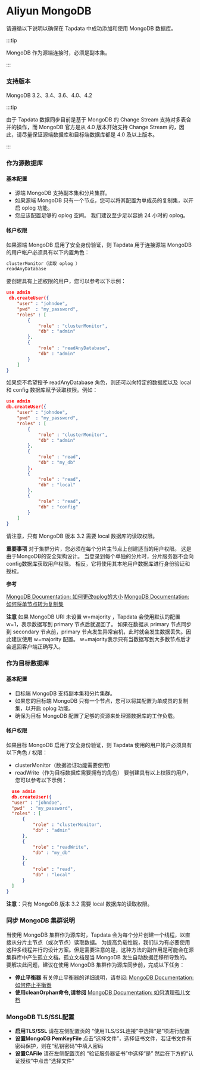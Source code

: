 # Aliyun MongoDB


请遵循以下说明以确保在 Tapdata 中成功添加和使用 MongoDB 数据库。

:::tip

MongoDB 作为源端连接时，必须是副本集。

:::

### 支持版本

MongoDB 3.2、3.4、3.6、4.0、4.2

:::tip

由于 Tapdata 数据同步目前是基于 MongoDB 的 Change Stream 支持对多表合并的操作，而 MongoDB 官方是从 4.0 版本开始支持 Change Stream 的，因此，请尽量保证源端数据库和目标端数据库都是 4.0 及以上版本。

:::

### 作为源数据库

#### 基本配置

- 源端 MongoDB 支持副本集和分片集群。
- 如果源端 MongoDB 只有一个节点，您可以将其配置为单成员的复制集，以开启 oplog 功能。
- 您应该配置足够的 oplog 空间。 我们建议至少足以容纳 24 小时的 oplog。

#### 帐户权限

如果源端 MongoDB 启用了安全身份验证，则 Tapdata 用于连接源端 MongoDB 的用户帐户必须具有以下内置角色：

```sql
clusterMonitor（读取 oplog ） 
readAnyDatabase
```



要创建具有上述权限的用户，您可以参考以下示例：

```json
use admin
 db.createUser({
    "user" : "johndoe",
    "pwd"  : "my_password",
    "roles" : [
        {
            "role" : "clusterMonitor",
            "db" : "admin"
        },
        {
            "role" : "readAnyDatabase",
            "db" : "admin"
        }
    ]
}
```



如果您不希望授予 readAnyDatabase 角色，则还可以向特定的数据库以及 local 和 config 数据库赋予读取权限。例如：

```json
use admin
db.createUser({
    "user" : "johndoe",
    "pwd"  : "my_password",
    "roles" : [
        {
            "role" : "clusterMonitor",
            "db" : "admin"
        },
        {
            "role" : "read",
            "db" : "my_db"
        }，
        {
            "role" : "read",
            "db" : "local"
        },
        {
            "role" : "read",
            "db" : "config"
        }
    ]
}
```

请注意，只有 MongoDB 版本 3.2 需要 local 数据库的读取权限。

**重要事项**
对于集群分片，您必须在每个分片主节点上创建适当的用户权限。 这是由于MongoDB的安全架构设计。 当登录到每个单独的分片时，分片服务器不会向config数据库获取用户权限。 相反，它将使用其本地用户数据库进行身份验证和授权。

**参考**

[MongoDB Documentation: 如何更改oplog的大小](https://docs.mongodb.com/manual/tutorial/change-oplog-size/)
[MongoDB Documentation: 如何将单节点转为复制集](https://docs.mongodb.com/manual/tutorial/convert-standalone-to-replica-set/)

**注意**
如果 MongoDB URI 未设置 w=majority ，Tapdata 会使用默认的配置w=1，表示数据写到 primary 节点后就返回了。 如果在数据从 primary 节点同步到 secondary 节点前，primary 节点发生异常宕机，此时就会发生数据丢失。因此建议使用 w=majority 配置。 w=majority表示只有当数据写到大多数节点后才会返回客户端正确写入。

### 作为目标数据库

#### 基本配置

- 目标端 MongoDB 支持副本集和分片集群。
- 如果您的目标端 MongoDB 只有一个节点，您可以将其配置为单成员的复制集，以开启 oplog 功能。
- 确保为目标 MongoDB 配置了足够的资源来处理源数据库的工作负载。

#### 帐户权限

如果目标 MongoDB 启用了安全身份验证，则 Tapdata 使用的用户帐户必须具有以下角色 / 权限：

- clusterMonitor（数据验证功能需要使用）
- readWrite（作为目标数据库需要拥有的角色） 要创建具有以上权限的用户，您可以参考以下示例：

```json
  use admin
  db.createUser({
  "user" : "johndoe",
  "pwd"  : "my_password",
  "roles" : [
      {
          "role" : "clusterMonitor",
          "db" : "admin"
      },
      {
          "role" : "readWrite",
          "db" : "my_db"
      },
      {
          "role" : "read",
          "db" : "local"
      }
  ]
}
```

**注意**：只有 MongoDB 版本 3.2 需要 local 数据库的读取权限。

### 同步 MongoDB 集群说明

当使用 MongoDB 集群作为源库时，Tapdata 会为每个分片创建一个线程，以直接从分片主节点（或次节点）读取数据。
为提高负载性能，我们认为有必要使用这种多线程并行的设计方案。但是需要注意的是，这种方法的副作用是可能会在源集群库中产生孤立文档。孤立文档是当 MongoDB 发生自动数据迁移所导致的。
要解决此问题，建议在使用 MongoDB 集群作为源库同步前，完成以下任务：

- **停止平衡器**
  有关停止平衡器的详细说明，请参阅:
  [MongoDB Documentation: 如何停止平衡器](https://docs.mongodb.com/manual/reference/method/sh.stopBalancer/)
- **使用cleanOrphan命令,请参阅**
  [MongoDB Documentation: 如何清理孤儿文档](https://docs.mongodb.com/manual/reference/command/cleanupOrphaned/)

### MongoDB TLS/SSL配置

- **启用TLS/SSL**
  请在左侧配置页的 “使用TLS/SSL连接”中选择“是”项进行配置
- **设置MongoDB PemKeyFile**
  点击“选择文件”，选择证书文件，若证书文件有密码保护，则在“私钥密码”中填入密码
- **设置CAFile**
  请在左侧配置页的 “验证服务器证书”中选择“是”
  然后在下方的“认证授权”中点击“选择文件”